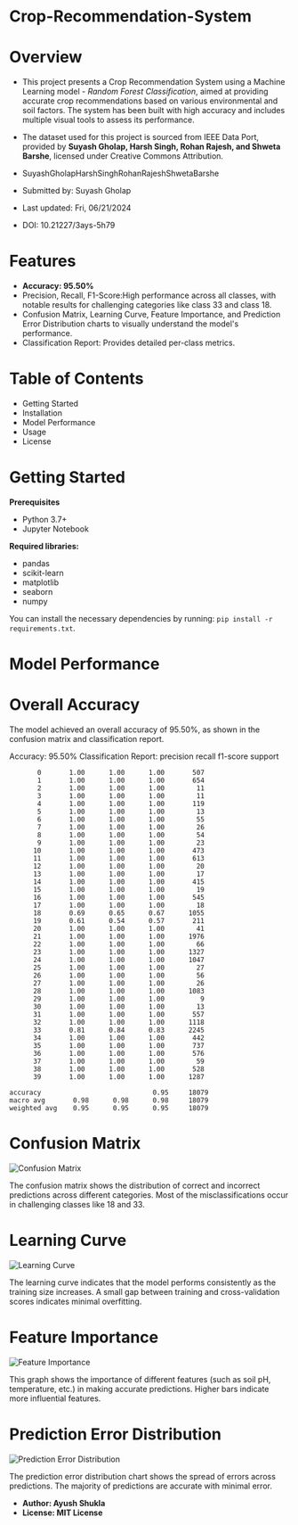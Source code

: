 # Crop-Recommendation-System


# Overview
- This project presents a Crop Recommendation System using a Machine Learning model - *Random Forest Classification*, aimed at providing accurate crop recommendations based on various environmental and soil factors. The system has been built with high accuracy and includes multiple visual tools to assess its performance.

- The dataset used for this project is sourced from IEEE Data Port, provided by **Suyash Gholap, Harsh Singh, Rohan Rajesh, and Shweta Barshe**, licensed under Creative Commons Attribution.
- SuyashGholapHarshSinghRohanRajeshShwetaBarshe
- Submitted by: Suyash Gholap
- Last updated: Fri, 06/21/2024
- DOI: 10.21227/3ays-5h79

   
# Features
- **Accuracy: 95.50%**
- Precision, Recall, F1-Score:High performance across all classes, with notable results for challenging categories like class 33 and class 18.
- Confusion Matrix, Learning Curve, Feature Importance, and Prediction Error Distribution charts to visually understand the model's performance.
- Classification Report: Provides detailed per-class metrics.

# Table of Contents
- Getting Started
- Installation
- Model Performance
- Usage
- License

# Getting Started
**Prerequisites**
 - Python 3.7+
 - Jupyter Notebook

**Required libraries:**
 - pandas
 - scikit-learn
 - matplotlib
 - seaborn
 - numpy


You can install the necessary dependencies by running:
`pip install -r requirements.txt`.


# Model Performance
# Overall Accuracy
The model achieved an overall accuracy of 95.50%, as shown in the confusion matrix and classification report.

Accuracy: 95.50%
Classification Report:
               precision    recall  f1-score   support

           0       1.00      1.00      1.00       507
           1       1.00      1.00      1.00       654
           2       1.00      1.00      1.00        11
           3       1.00      1.00      1.00        11
           4       1.00      1.00      1.00       119
           5       1.00      1.00      1.00        13
           6       1.00      1.00      1.00        55
           7       1.00      1.00      1.00        26
           8       1.00      1.00      1.00        54
           9       1.00      1.00      1.00        23
          10       1.00      1.00      1.00       473
          11       1.00      1.00      1.00       613
          12       1.00      1.00      1.00        20
          13       1.00      1.00      1.00        17
          14       1.00      1.00      1.00       415
          15       1.00      1.00      1.00        19
          16       1.00      1.00      1.00       545
          17       1.00      1.00      1.00        18
          18       0.69      0.65      0.67      1055
          19       0.61      0.54      0.57       211
          20       1.00      1.00      1.00        41
          21       1.00      1.00      1.00      1976
          22       1.00      1.00      1.00        66
          23       1.00      1.00      1.00      1327
          24       1.00      1.00      1.00      1047
          25       1.00      1.00      1.00        27
          26       1.00      1.00      1.00        56
          27       1.00      1.00      1.00        26
          28       1.00      1.00      1.00      1083
          29       1.00      1.00      1.00         9
          30       1.00      1.00      1.00        13
          31       1.00      1.00      1.00       557
          32       1.00      1.00      1.00      1118
          33       0.81      0.84      0.83      2245
          34       1.00      1.00      1.00       442
          35       1.00      1.00      1.00       737
          36       1.00      1.00      1.00       576
          37       1.00      1.00      1.00        59
          38       1.00      1.00      1.00       528
          39       1.00      1.00      1.00      1287

    accuracy                            0.95     18079
    macro avg       0.98      0.98      0.98     18079
    weighted avg    0.95      0.95      0.95     18079


# Confusion Matrix

![Confusion Matrix](images/cm.png)

The confusion matrix shows the distribution of correct and incorrect predictions across different categories. Most of the misclassifications occur in challenging classes like 18 and 33.




# Learning Curve
 
![Learning Curve](images/lc.png)

The learning curve indicates that the model performs consistently as the training size increases. A small gap between training and cross-validation scores indicates minimal overfitting.




# Feature Importance
 
![Feature Importance](images/importance.png)

This graph shows the importance of different features (such as soil pH, temperature, etc.) in making accurate predictions. Higher bars indicate more influential features.




# Prediction Error Distribution
 
![Prediction Error Distribution](images/error.png)

The prediction error distribution chart shows the spread of errors across predictions. The majority of predictions are accurate with minimal error.





- **Author: Ayush Shukla**
- **License: MIT License**

